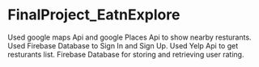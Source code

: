 # FinalProject_EatnExplore
Used google maps Api and google Places Api to show nearby resturants.
Used Firebase Database to Sign In and Sign Up.
Used Yelp Api to get resturants list.
Firebase Database for storing and retrieving user rating. 
